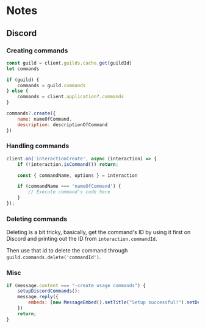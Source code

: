 # Notes

## Discord

### Creating commands

```javascript
const guild = client.guilds.cache.get(guildId)
let commands

if (guild) {
    commands = guild.commands
} else {
    commands = client.application?.commands
}

commands?.create({
    name: nameOfCommand,
    description: descriptionOfCommand
})
```

### Handling commands

```javascript
client.on('interactionCreate', async (interaction) => {
    if (!interaction.isCommand()) return;

    const { commandName, options } = interaction

    if (commandName === 'nameOfCommand') {
        // Execute command's code here
    }
});
```

### Deleting commands
Deleting is a bit tricky, basically, get the command's ID by using it first on Discord and printing out the ID from `interaction.commandId`.

Then use that id to delete the command through `guild.commands.delete('commandId')`.

### Misc

```javascript
if (message.content === "-create usage commands") {
    setupDiscordCommands();
    message.reply({
        embeds: [new MessageEmbed().setTitle("Setup successful!").setDescription("Usage commands have been successfully implemented on this guild.").setColor('BLUE')]
    })
    return;
}
```